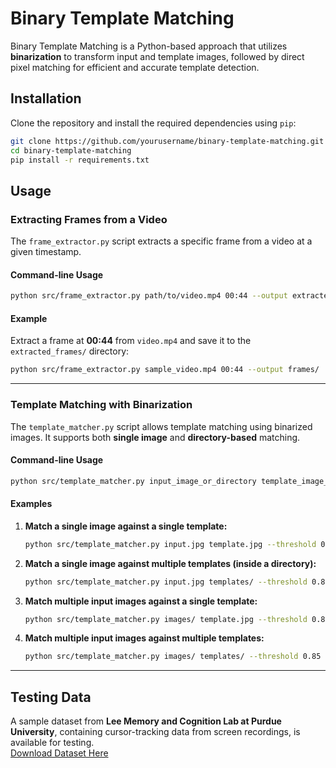 # Binary Template Matching

Binary Template Matching is a Python-based approach that utilizes **binarization** to transform input and template images, followed by direct pixel matching for efficient and accurate template detection.

## Installation

Clone the repository and install the required dependencies using `pip`:

```bash
git clone https://github.com/yourusername/binary-template-matching.git
cd binary-template-matching
pip install -r requirements.txt
```

## Usage

### Extracting Frames from a Video

The `frame_extractor.py` script extracts a specific frame from a video at a given timestamp.

#### Command-line Usage

```bash
python src/frame_extractor.py path/to/video.mp4 00:44 --output extracted_frames
```

#### Example

Extract a frame at **00:44** from `video.mp4` and save it to the `extracted_frames/` directory:

```bash
python src/frame_extractor.py sample_video.mp4 00:44 --output frames/
```

---

### Template Matching with Binarization

The `template_matcher.py` script allows template matching using binarized images. It supports both **single image** and **directory-based** matching.

#### Command-line Usage

```bash
python src/template_matcher.py input_image_or_directory template_image_or_directory --threshold 0.85 --output results/
```

#### Examples

1. **Match a single image against a single template:**

   ```bash
   python src/template_matcher.py input.jpg template.jpg --threshold 0.85 --output results/
   ```

2. **Match a single image against multiple templates (inside a directory):**

   ```bash
   python src/template_matcher.py input.jpg templates/ --threshold 0.85 --output results/
   ```

3. **Match multiple input images against a single template:**

   ```bash
   python src/template_matcher.py images/ template.jpg --threshold 0.85 --output results/
   ```

4. **Match multiple input images against multiple templates:**
   ```bash
   python src/template_matcher.py images/ templates/ --threshold 0.85 --output results/
   ```

---

## Testing Data

A sample dataset from **Lee Memory and Cognition Lab at Purdue University**, containing cursor-tracking data from screen recordings, is available for testing.  
[Download Dataset Here](https://drive.google.com/drive/folders/1z6H-jSOXbFHEh0YNDAoG9efRs2j1vyI7?usp=drive_link)
